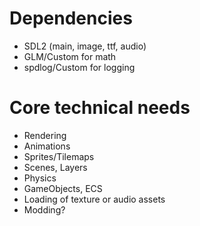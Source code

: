 # Dependencies
* SDL2 (main, image, ttf, audio)
* GLM/Custom for math
* spdlog/Custom for logging

# Core technical needs
* Rendering
* Animations
* Sprites/Tilemaps
* Scenes, Layers
* Physics
* GameObjects, ECS
* Loading of texture or audio assets
* Modding?